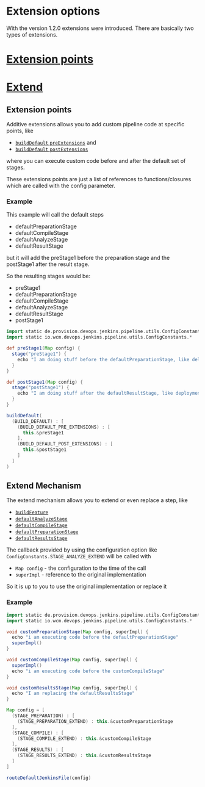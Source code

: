 # Extension options

With the version 1.2.0 extensions were introduced.
There are basically two types of extensions.

# [Extension points](#extension-points)
# [Extend](#extend-mechanism)

## Extension points

Additive extensions allows you to add custom pipeline code at specific points, like
* [`buildDefault` `preExtensions`](../vars/buildDefault.md#preextensions-optional) and
* [`buildDefault` `postExtensions`](../vars/buildDefault.md#postextensions-optional)

where you can execute custom code before and after the default set of stages.

These extensions points are just a list of references to
functions/closures which are called with the config parameter.

### Example

This example will call the default steps
* defaultPreparationStage
* defaultCompileStage
* defaultAnalyzeStage
* defaultResultStage

but it will add the preStage1 before the preparation stage and the
postStage1 after the result stage.

So the resulting stages would be:
* preStage1
* defaultPreparationStage
* defaultCompileStage
* defaultAnalyzeStage
* defaultResultStage
* postStage1

```groovy
import static de.provision.devops.jenkins.pipeline.utils.ConfigConstants.*
import static io.wcm.devops.jenkins.pipeline.utils.ConfigConstants.*

def preStage1(Map config) {
  stage("preStage1") {
    echo "I am doing stuff before the defaultPreparationStage, like deleting workspace etc."
  }
}

def postStage1(Map config) {
  stage("postStage1") {
    echo "I am doing stuff after the defaultResultStage, like deployments etc."
  }  
}

buildDefault(
  (BUILD_DEFAULT) : [
    (BUILD_DEFAULT_PRE_EXTENSIONS) : [
      this.&preStage1 
    ],
    (BUILD_DEFAULT_POST_EXTENSIONS) : [
      this.&postStage1 
    ]
  ]
)

```

## Extend Mechanism

The extend mechanism allows you to extend or even replace a step, like

* [`buildFeature`](../vars/buildFeature.md#_extend-optional)
* [`defaultAnalyzeStage`](../vars/defaultAnalyzeStage.md#_extend-optional)
* [`defaultCompileStage`](../vars/defaultCompileStage.md#_extend-optional)
* [`defaultPreparationStage`](../vars/defaultPreparationStage.md#_extend-optional)
* [`defaultResultsStage`](../vars/defaultResultsStage.md#_extend-optional)

The callback provided by using the configuration option like
`ConfigConstants.STAGE_ANALYZE_EXTEND` will be called with

* `Map config` - the configuration to the time of the call
* `superImpl` - reference to the original implementation

So it is up to you to use the original implementation or replace it

### Example

```groovy
import static de.provision.devops.jenkins.pipeline.utils.ConfigConstants.*
import static io.wcm.devops.jenkins.pipeline.utils.ConfigConstants.*

void customPreparationStage(Map config, superImpl) {
  echo "i am executing code before the defaultPreparationStage"
  superImpl()
}

void customCompileStage(Map config, superImpl) {
  superImpl()
  echo "i am executing code before the customCompileStage"
}

void customResultsStage(Map config, superImpl) {
  echo "I am replacing the defaultResultsStage"
}

Map config = [  
  (STAGE_PREPARATION) : [
    (STAGE_PREPARATION_EXTEND) : this.&customPreparationStage
  ],
  (STAGE_COMPILE) : [
    (STAGE_COMPILE_EXTEND) : this.&customCompileStage
  ],
  (STAGE_RESULTS) : [
    (STAGE_RESULTS_EXTEND) : this.&customResultsStage
  ]
]

routeDefaultJenkinsFile(config)

```